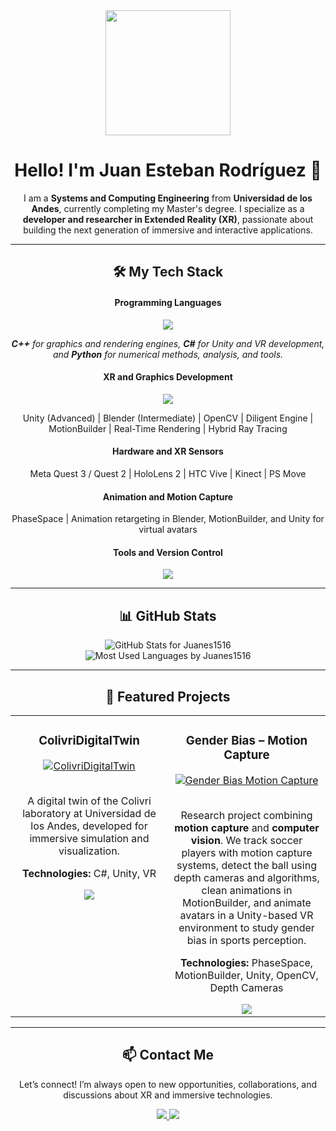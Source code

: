 <div align="center">
  <img src="https://media.giphy.com/media/fYfhUmrE4tQ4S5I5iG/giphy.gif" width="200"/>
  <h1><b>Hello! I'm Juan Esteban Rodríguez</b> 👋</h1>
</div>

<div align="center">
<p>
I am a <b>Systems and Computing Engineering</b> from <b>Universidad de los Andes</b>, currently completing my Master's degree.  
I specialize as a <b>developer and researcher in Extended Reality (XR)</b>, passionate about building the next generation of immersive and interactive applications.
</p>
</div>

---

<h2 align="center"><b>🛠️ My Tech Stack</b></h2>
<div align="center">

<h4><b>Programming Languages</b></h4>
<p>
  <img src="https://skillicons.dev/icons?i=cpp,cs,python&theme=dark"/>
</p>
<p align="center">
<i><b>C++</b> for graphics and rendering engines, <b>C#</b> for Unity and VR development, and <b>Python</b> for numerical methods, analysis, and tools.</i>
</p>

<h4><b>XR and Graphics Development</b></h4>
<p>
  <img src="https://skillicons.dev/icons?i=unity,blender&theme=dark"/>
</p>
<p align="center">
Unity (Advanced) | Blender (Intermediate) | OpenCV | Diligent Engine | MotionBuilder | Real-Time Rendering | Hybrid Ray Tracing
</p>

<h4><b>Hardware and XR Sensors</b></h4>
<p align="center">
Meta Quest 3 / Quest 2 | HoloLens 2 | HTC Vive | Kinect | PS Move
</p>

<h4><b>Animation and Motion Capture</b></h4>
<p align="center">
PhaseSpace | Animation retargeting in Blender, MotionBuilder, and Unity for virtual avatars
</p>

<h4><b>Tools and Version Control</b></h4>
<p>
  <img src="https://skillicons.dev/icons?i=git,github,vscode&theme=dark"/>
</p>
</div>

---

<h2 align="center"><b>📊 GitHub Stats</b></h2>
<div align="center">
  <img src="https://github-readme-stats.vercel.app/api?username=Juanes1516&show_icons=true&theme=tokyonight&hide_border=true&count_private=true" alt="GitHub Stats for Juanes1516"/>
  <br>
  <img src="https://github-readme-stats.vercel.app/api/top-langs/?username=Juanes1516&layout=compact&theme=tokyonight&hide_border=true&count_private=true" alt="Most Used Languages by Juanes1516"/>
</div>

---

<h2 align="center"><b>🚀 Featured Projects</b></h2>
<div align="center">
<table>
<tr>
<td width="50%" valign="top">
<h3 align="center">ColivriDigitalTwin</h3>
<div align="center">
<a href="https://github.com/Juanes1516/ColivriDigitalTwin" target="_blank">
<img src="https://placehold.co/400x200/1A1B27/E0DEF4?text=Colivri+Digital+Twin" alt="ColivriDigitalTwin"/>
</a>
<p>
<br>
A digital twin of the Colivri laboratory at Universidad de los Andes, developed for immersive simulation and visualization.
</p>
<p>
<b>Technologies:</b> C#, Unity, VR
</p>
<a href="https://github.com/Juanes1516/ColivriDigitalTwin" target="_blank">
<img src="https://img.shields.io/badge/View%20on%20GitHub-3b3b58?style=for-the-badge&logo=github&logoColor=white"/>
</a>
</div>
</td>

<td width="50%" valign="top">
<h3 align="center">Gender Bias – Motion Capture</h3>
<div align="center">
<a href="https://github.com/Juanes1516/Gender-Bias---Motion-Capture" target="_blank">
<img src="https://placehold.co/400x200/1A1B27/E0DEF4?text=Gender+Bias+MoCap" alt="Gender Bias Motion Capture"/>
</a>
<p>
<br>
Research project combining <b>motion capture</b> and <b>computer vision</b>. We track soccer players with motion capture systems, detect the ball using depth cameras and algorithms, clean animations in MotionBuilder, and animate avatars in a Unity-based VR environment to study gender bias in sports perception.
</p>
<p>
<b>Technologies:</b> PhaseSpace, MotionBuilder, Unity, OpenCV, Depth Cameras
</p>
<a href="https://github.com/Juanes1516/Gender-Bias---Motion-Capture" target="_blank">
<img src="https://img.shields.io/badge/View%20on%20GitHub-3b3b58?style=for-the-badge&logo=github&logoColor=white"/>
</a>
</div>
</td>
</tr>
</table>
</div>

---

<h2 align="center"><b>📫 Contact Me</b></h2>
<div align="center">
<p>Let’s connect! I’m always open to new opportunities, collaborations, and discussions about XR and immersive technologies.</p>

<a href="https://www.linkedin.com/in/juan-esteban-rodriguez-ospino/" target="_blank">
  <img src="https://img.shields.io/badge/LinkedIn-0077B5?style=for-the-badge&logo=linkedin&logoColor=white"/>
</a>
<a href="mailto:juanes.rodriguezp@gmail.com">
  <img src="https://img.shields.io/badge/Email-D14836?style=for-the-badge&logo=gmail&logoColor=white"/>
</a>
</div>
